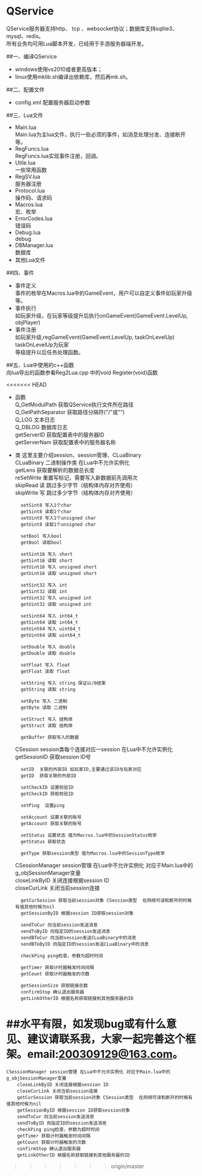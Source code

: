 QService
========

QService服务器支持http、 tcp 、websocket协议；数据库支持sqlite3、mysql、redis。  
所有业务均可用Lua脚本开发，已经用于手游服务器端开发。

##一、编译QService  
* windows使用vs2010或者更高版本；  
* linux使用mklib.sh编译出依赖库，然后再mk.sh。  

##二、配置文件  
* config.xml 配置服务器启动参数  

##三、Lua文件  
* Main.lua  
    Main.lua为主lua文件，执行一些必须的事件，如消息处理分发、连接断开等。  
* RegFuncs.lua  
    RegFuncs.lua实现事件注册，回调。  
* Utile.lua   
    一些常用函数  
* RegSV.lua  
    服务器注册  
* Protocol.lua  
	操作码、请求码   
* Macros.lua  
	宏、枚举  
* ErrorCodes.lua  
	错误码  
* Debug.lua  
	debug   
* DBManager.lua  
	数据库  
* 其他Lua文件  

##四、事件  
* 事件定义  
	事件的枚举在Macros.lua中的GameEvent，用户可以自定义事件如玩家升级等。  
* 事件执行  
	如玩家升级，在玩家等级提升后执行onGameEvent(GameEvent.LevelUp, objPlayer)  
* 事件注册  
	如玩家升级,regGameEvent(GameEvent.LevelUp, taskOnLevelUp) taskOnLevelUp为玩家  
等级提升以后任务处理函数。  
  
##五、Lua中使用的c++函数  
向lua导出的函数参看Reg2Lua.cpp 中的void Register(void)函数   

<<<<<<< HEAD
* 函数    
	Q_GetModulPath 获取QService执行文件所在路径  
	Q_GetPathSeparator 获取路径分隔符("/"或"\")  
	Q_LOG 文本日志  
	Q_DBLOG 数据库日志  
	getServerID 获取配置表中的服务器ID  
	getServerNam 获取配置表中的服务器名称    

* 类 这里主要介绍session、session管理、CLuaBinary    
	CLuaBinary 二进制操作类  在Lua中不允许实例化     
		getLens 获取要解析的数据总长度    
		reSetWrite 重置写标记，需要写入新数据前先调用次    
		skipRead 读 跳过多少字节（结构体内存对齐使用）    
		skipWrite 写  跳过多少字节（结构体内存对齐使用）  

		setSint8 写入1个char      
		getSint8 读取1个char  
		setUint8 写入1个unsigned char      
		getUint8 读取1个unsigned char    
		
		setBool 写入bool    
		getBool 读取bool    
        
		setSint16 写入 short   
		getSint16 读取 short   
		setUint16 写入 unsigned short    
		getUint16 读取 unsigned short   
        
		setSint32 写入 int   
		getSint32 读取 int  
		setUint32 写入 unsigned int  
		getUint32 读取 unsigned int  
        
		setSint64 写入 int64_t    
		getSint64 读取 int64_t    
		setUint64 写入 uint64_t    
		getUint64 读取 uint64_t  
        
		setDouble 写入 double    
		getDouble 读取 double    
        
		setFloat 写入 float    
		getFloat 读取 float    
        
		setString 写入 string 保证以/0结束     
		getString 读取 string 
        
		setByte 写入 二进制    
		getByte 读取 二进制    
        
		setStruct 写入 结构体    
		getStruct 读取 结构体   
        
		getBuffer 获取写入的数据    

	CSession session类每个连接对应一session 在Lua中不允许实例化  
		getSessionID 获取session ID号  
        
		setID  关联的外部ID 如玩家ID,主要通过该ID与玩家对应  
		getID  获取关联的外部ID  
        
		setCheckID 设置校验ID  
		getCheckID 获取校验ID  
        
		setPing  设置ping  
        
		setAccount 设置关联的账号   
		getAccount 获取关联的账号  
        
		setStatus 设置状态 值为Macros.lua中的SessionStatus枚举  
		getStatus 获取状态    
        
		getType 获取session类型 值为Macros.lua中的SessionType枚举    

	CSessionManager session管理 在Lua中不允许实例化 对应于Main.lua中的g_objSessionManager变量  
		closeLinkByID 关闭连接根据session ID   
		closeCurLink 关闭当前session连接   
        
		getCurSession 获取当前session对象 CSession类型  在网络可读和断开的时候有值其他时候为nil  
		getSessionByID 根据session ID获取session对象   
        
		sendToCur 向当前session发送消息   
		sendToByID 向指定ID的session发送消息 
		sendBToCur 向当前session发送CLuaBinary中的消息  
		sendBToByID 向指定ID的session发送CLuaBinary中的消息        
        
		checkPing ping检查，参数为超时时间   
        
		getTimer 获取计时器触发时间间隔   
		getCount 获取计时器触发的次数     
        
		getSessionSize 获取链接总数   
		confirmStop 确认退出服务器   
		getLinkOtherID 根据名称获取链接到其他服务器的ID             
           
##水平有限，如发现bug或有什么意见、建议请联系我，大家一起完善这个框架。email:200309129@163.com。
=======
    CSessionManager session管理 在Lua中不允许实例化 对应于Main.lua中的g_objSessionManager变量  
        closeLinkByID 关闭连接根据session ID   
        closeCurLink 关闭当前session连接   
        getCurSession 获取当前session对象 CSession类型  在网络可读和断开的时候有值其他时候为nil  
        getSessionByID 根据session ID获取session对象  
        sendToCur 向当前session发送消息  
        sendToByID 向指定ID的session发送消息   
        checkPing ping检查，参数为超时时间   
        getTimer 获取计时器触发时间间隔   
        getCount 获取计时器触发的次数     
        confirmStop 确认退出服务器   
        getLinkOtherID 根据名称获取链接到其他服务器的ID    
>>>>>>> origin/master
